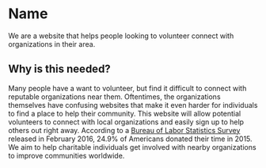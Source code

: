 # Name

We are a website that helps people looking to volunteer connect with organizations in their area.

## Why is this needed?

Many people have a want to volunteer, but find it difficult to connect with reputable organizations near them. Oftentimes, the organizations themselves have confusing websites that make it even harder for individuals to find a place to help their community. This website will allow potential volunteers to connect with local organizations and easily sign up to help others out right away. According to a [Bureau of Labor Statistics Survey](https://www.bls.gov/news.release/pdf/volun.pdf) released in February 2016, 24.9% of Americans donated their time in 2015. We aim to help charitable individuals get involved with nearby organizations to improve communities worldwide.
